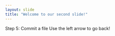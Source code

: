 ```yaml
---
layout: slide
title: "Welcome to our second slide!"
---
```

Step 5: Commit a file
Use the left arrow to go back!